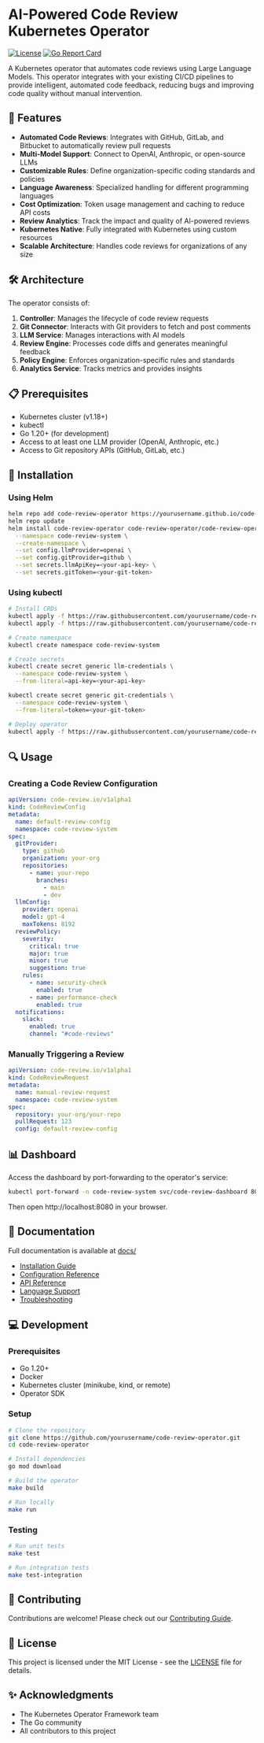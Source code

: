 # AI-Powered Code Review Kubernetes Operator

[![License](https://img.shields.io/badge/license-MIT-blue.svg)](LICENSE)
[![Go Report Card](https://goreportcard.com/badge/github.com/yourusername/code-review-operator)](https://goreportcard.com/report/github.com/yourusername/code-review-operator)

A Kubernetes operator that automates code reviews using Large Language Models. This operator integrates with your existing CI/CD pipelines to provide intelligent, automated code feedback, reducing bugs and improving code quality without manual intervention.

## 🚀 Features

- **Automated Code Reviews**: Integrates with GitHub, GitLab, and Bitbucket to automatically review pull requests
- **Multi-Model Support**: Connect to OpenAI, Anthropic, or open-source LLMs
- **Customizable Rules**: Define organization-specific coding standards and policies
- **Language Awareness**: Specialized handling for different programming languages
- **Cost Optimization**: Token usage management and caching to reduce API costs
- **Review Analytics**: Track the impact and quality of AI-powered reviews
- **Kubernetes Native**: Fully integrated with Kubernetes using custom resources
- **Scalable Architecture**: Handles code reviews for organizations of any size

## 🛠️ Architecture

The operator consists of:

1. **Controller**: Manages the lifecycle of code review requests
2. **Git Connector**: Interacts with Git providers to fetch and post comments
3. **LLM Service**: Manages interactions with AI models
4. **Review Engine**: Processes code diffs and generates meaningful feedback
5. **Policy Engine**: Enforces organization-specific rules and standards
6. **Analytics Service**: Tracks metrics and provides insights

## 📋 Prerequisites

- Kubernetes cluster (v1.18+)
- kubectl
- Go 1.20+ (for development)
- Access to at least one LLM provider (OpenAI, Anthropic, etc.)
- Access to Git repository APIs (GitHub, GitLab, etc.)

## 🔧 Installation

### Using Helm

```bash
helm repo add code-review-operator https://yourusername.github.io/code-review-operator/charts
helm repo update
helm install code-review-operator code-review-operator/code-review-operator \
  --namespace code-review-system \
  --create-namespace \
  --set config.llmProvider=openai \
  --set config.gitProvider=github \
  --set secrets.llmApiKey=<your-api-key> \
  --set secrets.gitToken=<your-git-token>
```

### Using kubectl

```bash
# Install CRDs
kubectl apply -f https://raw.githubusercontent.com/yourusername/code-review-operator/main/config/crd/bases/code-review.io_codereviewrequests.yaml
kubectl apply -f https://raw.githubusercontent.com/yourusername/code-review-operator/main/config/crd/bases/code-review.io_codereviewconfigs.yaml

# Create namespace
kubectl create namespace code-review-system

# Create secrets
kubectl create secret generic llm-credentials \
  --namespace code-review-system \
  --from-literal=api-key=<your-api-key>

kubectl create secret generic git-credentials \
  --namespace code-review-system \
  --from-literal=token=<your-git-token>

# Deploy operator
kubectl apply -f https://raw.githubusercontent.com/yourusername/code-review-operator/main/config/deployment/deployment.yaml
```

## 🔍 Usage

### Creating a Code Review Configuration

```yaml
apiVersion: code-review.io/v1alpha1
kind: CodeReviewConfig
metadata:
  name: default-review-config
  namespace: code-review-system
spec:
  gitProvider:
    type: github
    organization: your-org
    repositories:
      - name: your-repo
        branches:
          - main
          - dev
  llmConfig:
    provider: openai
    model: gpt-4
    maxTokens: 8192
  reviewPolicy:
    severity:
      critical: true
      major: true
      minor: true
      suggestion: true
    rules:
      - name: security-check
        enabled: true
      - name: performance-check
        enabled: true
  notifications:
    slack:
      enabled: true
      channel: "#code-reviews"
```

### Manually Triggering a Review

```yaml
apiVersion: code-review.io/v1alpha1
kind: CodeReviewRequest
metadata:
  name: manual-review-request
  namespace: code-review-system
spec:
  repository: your-org/your-repo
  pullRequest: 123
  config: default-review-config
```

## 📊 Dashboard

Access the dashboard by port-forwarding to the operator's service:

```bash
kubectl port-forward -n code-review-system svc/code-review-dashboard 8080:80
```

Then open http://localhost:8080 in your browser.

## 📖 Documentation

Full documentation is available at [docs/](docs/README.md)

- [Installation Guide](docs/installation.md)
- [Configuration Reference](docs/configuration.md)
- [API Reference](docs/api.md)
- [Language Support](docs/languages.md)
- [Troubleshooting](docs/troubleshooting.md)

## 💻 Development

### Prerequisites

- Go 1.20+
- Docker
- Kubernetes cluster (minikube, kind, or remote)
- Operator SDK

### Setup

```bash
# Clone the repository
git clone https://github.com/yourusername/code-review-operator.git
cd code-review-operator

# Install dependencies
go mod download

# Build the operator
make build

# Run locally
make run
```

### Testing

```bash
# Run unit tests
make test

# Run integration tests
make test-integration
```

## 🤝 Contributing

Contributions are welcome! Please check out our [Contributing Guide](CONTRIBUTING.md).

## 📝 License

This project is licensed under the MIT License - see the [LICENSE](LICENSE) file for details.

## ✨ Acknowledgments

- The Kubernetes Operator Framework team
- The Go community
- All contributors to this project
